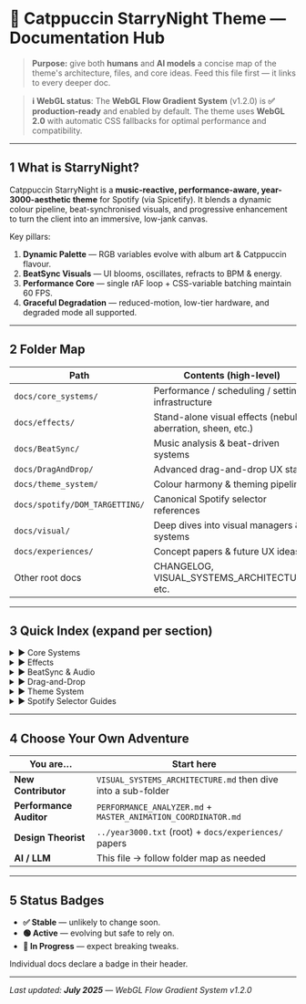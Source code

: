 # 🌌 **Catppuccin StarryNight Theme — Documentation Hub**

> **Purpose:** give both **humans** and **AI models** a concise map of the theme's architecture, files, and core ideas. Feed this file first — it links to every deeper doc.

> **ℹ️ WebGL status**: The **WebGL Flow Gradient System** (v1.2.0) is **✅ production-ready** and enabled by default.
> The theme uses **WebGL 2.0** with automatic CSS fallbacks for optimal performance and compatibility.

---

## 1 What is StarryNight?

Catppuccin StarryNight is a **music-reactive, performance-aware, year-3000-aesthetic theme** for Spotify (via Spicetify). It blends a dynamic colour pipeline, beat-synchronised visuals, and progressive enhancement to turn the client into an immersive, low-jank canvas.

Key pillars:

1. **Dynamic Palette** — RGB variables evolve with album art & Catppuccin flavour.
2. **BeatSync Visuals** — UI blooms, oscillates, refracts to BPM & energy.
3. **Performance Core** — single rAF loop + CSS-variable batching maintain 60 FPS.
4. **Graceful Degradation** — reduced-motion, low-tier hardware, and degraded mode all supported.

---

## 2 Folder Map

| Path                           | Contents (high-level)                                        |
| ------------------------------ | ------------------------------------------------------------ |
| `docs/core_systems/`           | Performance / scheduling / settings infrastructure           |
| `docs/effects/`                | Stand-alone visual effects (nebula, aberration, sheen, etc.) |
| `docs/BeatSync/`               | Music analysis & beat-driven systems                         |
| `docs/DragAndDrop/`            | Advanced drag-and-drop UX stack                              |
| `docs/theme_system/`           | Colour harmony & theming pipeline                            |
| `docs/spotify/DOM_TARGETTING/` | Canonical Spotify selector references                        |
| `docs/visual/`                 | Deep dives into visual managers & systems                    |
| `docs/experiences/`            | Concept papers & future UX ideas                             |
| Other root docs                | CHANGELOG, VISUAL_SYSTEMS_ARCHITECTURE, etc.                 |

---

## 3 Quick Index (expand per section)

<details>
<summary>▶ Core Systems</summary>

| Document                          | Topics                                      |
| --------------------------------- | ------------------------------------------- |
| `CSS_VARIABLE_BATCHER.md`         | Batched `style.setProperty()`; perf metrics |
| `PERFORMANCE_ANALYZER.md`         | FPS & health telemetry; quality gating      |
| `MASTER_ANIMATION_COORDINATOR.md` | Central rAF loop; priority scheduling       |
| `DEVICE_CAPABILITY_DETECTOR.md`   | Hardware profiling & quality tiers          |
| `SETTINGS_SYSTEM.md`              | Validation, persistence, React wrapper      |
| `TIMER_CONSOLIDATION_SYSTEM.md`   | setInterval funnel & budgeting              |
| `EVENT_BUS.md`                    | Lightweight pub/sub utility                 |
| `USER_HISTORY_STORE.md`           | Tracks seen genres for discovery cues       |

</details>

<details>
<summary>▶ Effects</summary>

- `ABERRATION_CANVAS.md` — chromatic RGB-split overlay.
- `PRISMATIC_SCROLL_SHEEN.md` — hue-shift linked to scroll.
- `Data_Glyph_System.md` — adaptive glyph dots on tracks/cards.
- `DIMENSIONAL_NEXUS_SYSTEM.md` — navigation-field warp & meditation states.
- `Predictive_Behavior_Systems.md` — anticipatory glows & behavioural prediction.
- `webgl-gradient-integration.md` — **✅** WebGL flow gradient with wave stack & skew transforms.

</details>

<details>
<summary>▶ BeatSync & Audio</summary>

- `BEATSYNC_IMPLEMENTATION.md` — kinetic-verb blueprint.
- `BMP_HARMONY_ENGINE.md` — intelligent BPM & harmony engine.
- `ENHANCED_BPM_IMPLEMENTATION.md` — Cat-Jam-style tempo refinement.

</details>

<details>
<summary>▶ Drag-and-Drop</summary>

- `DRAG_AND_DROP_OVERVIEW.md` — architecture & roadmap.
- `DRAG_CARTOGRAPHER.md` — selector logging utility.
- `ENHANCED_DRAG_PREVIEW.md` — hi-DPI canvas drag ghost.
- `QUICK_ADD_RADIAL_MENU.md` — MRU radial & sidebar clone overlay.

</details>

<details>
<summary>▶ Theme System</summary>

- `COLOR_HARMONY_ENGINE.md` — RGB pipeline & dynamic extraction.
- `LERP_SMOOTHING_INTEGRATION.md` — colour easing mathematics.
- `NEBULA_VISUAL_SYSTEM.md` — atmospheric glow stack (CSS + WebGL).

</details>

<details>
<summary>▶ Spotify Selector Guides</summary>

- `mainView_DOM.md`, `navbar_DOM.md`, `nowPlaying_DOM.md`, `rightSidebar_DOM.md` — stable selector cheat-sheets.

</details>

---

## 4 Choose Your Own Adventure

| You are…                | Start here                                                    |
| ----------------------- | ------------------------------------------------------------- |
| **New Contributor**     | `VISUAL_SYSTEMS_ARCHITECTURE.md` then dive into a sub-folder  |
| **Performance Auditor** | `PERFORMANCE_ANALYZER.md` + `MASTER_ANIMATION_COORDINATOR.md` |
| **Design Theorist**     | `../year3000.txt` (root) + `docs/experiences/` papers         |
| **AI / LLM**            | This file → follow folder map as needed                       |

---

## 5 Status Badges

- **✅ Stable** — unlikely to change soon.
- **🟢 Active** — evolving but safe to rely on.
- **🚧 In Progress** — expect breaking tweaks.

Individual docs declare a badge in their header.

---

_Last updated: **July 2025** — WebGL Flow Gradient System v1.2.0_
